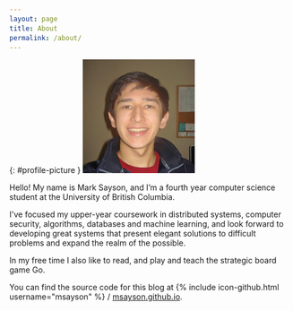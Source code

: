 ```yaml
---
layout: page
title: About
permalink: /about/
---
```


{: #profile-picture }
![alt text](/images/profile_picture.jpg "Profile Picture")

Hello!  My name is Mark Sayson, and I’m a fourth year computer science student at the University of British Columbia.

I've focused my upper-year coursework in distributed systems, computer security, algorithms, databases and machine learning, and look forward to developing great systems that present elegant solutions to difficult problems and expand the realm of the possible.

In my free time I also like to read, and play and teach the strategic board game Go.

You can find the source code for this blog at
{% include icon-github.html username="msayson" %} /
[msayson.github.io](https://github.com/msayson/msayson.github.io).
